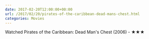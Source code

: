 ```yaml
---
date: 2017-02-20T12:00:00+00:00
url: /2017/02/20/pirates-of-the-caribbean-dead-mans-chest.html
categories: Movies
---
```

Watched Pirates of the Caribbean: Dead Man's Chest (2006) - ★★★




